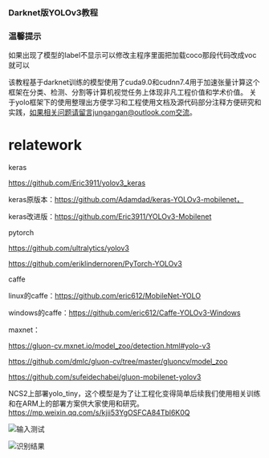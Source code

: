 
### Darknet版YOLOv3教程

### 温馨提示
如果出现了模型的label不显示可以修改主程序里面把加载coco那段代码改成voc就可以

该教程基于darknet训练的模型使用了cuda9.0和cudnn7.4用于加速张量计算这个框架在分类、检测、分割等计算机视觉任务上体现非凡工程价值和学术价值。
关于yolo框架下的使用整理出方便学习和工程使用文档及源代码部分注释方便研究和实践，如果相关问题请留言jungangan@outlook.com交流。

# relatework

keras 

  https://github.com/Eric3911/yolov3_keras
  
  keras原版本：https://github.com/Adamdad/keras-YOLOv3-mobilenet，
  
  keras改进版：https://github.com/Eric3911/YOLOv3-Mobilenet


pytorch

  https://github.com/ultralytics/yolov3

  https://github.com/eriklindernoren/PyTorch-YOLOv3

caffe

  linux的caffe：https://github.com/eric612/MobileNet-YOLO

  windows的caffe：https://github.com/eric612/Caffe-YOLOv3-Windows 


maxnet：

  https://gluon-cv.mxnet.io/model_zoo/detection.html#yolo-v3
  
  https://github.com/dmlc/gluon-cv/tree/master/gluoncv/model_zoo
  
  https://github.com/sufeidechabei/gluon-mobilenet-yolov3
  


NCS2上部署yolo_tiny，这个模型是为了让工程化变得简单后续我们使用相关训练和在ARM上的部署方案供大家使用和研究。
https://mp.weixin.qq.com/s/kjii53YgOSFCA84Tbl6K0Q


![输入测试](https://github.com/Eric3911/Darknet-YOLOv3/blob/master/pred_input.jpg)

![识别结果](https://github.com/Eric3911/Darknet-YOLOv3/blob/master/pred_output.jpg)
